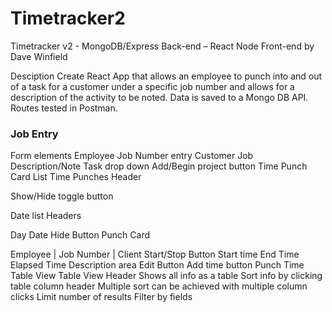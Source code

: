 # Timetracker2
Timetracker v2 - MongoDB/Express Back-end – React Node Front-end
by Dave Winfield

Desciption
Create React App that allows an employee to punch into and out of a task for a customer under a specific job number and allows for a description of the activity to be noted. Data is saved to a Mongo DB API. Routes tested in Postman.

### Job Entry
Form elements
Employee
Job Number entry
Customer
Job Description/Note
Task drop down
Add/Begin project button
Time Punch Card List
Time Punches Header

Show/Hide toggle button

Date list Headers

Day
Date
Hide Button
Punch Card

Employee | Job Number | Client
Start/Stop Button
Start time
End Time
Elapsed Time
Description area
Edit Button
Add time button
Punch Time Table View
Table View Header
Shows all info as a table
Sort info by clicking table column header
Multiple sort can be achieved with multiple column clicks
Limit number of results
Filter by fields

